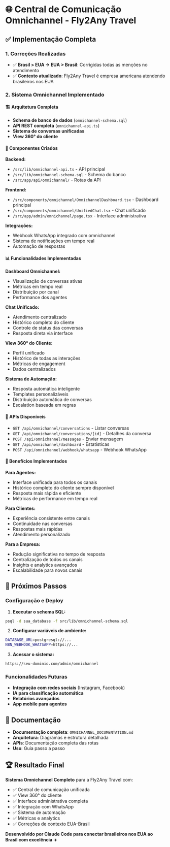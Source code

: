 # 🌐 Central de Comunicação Omnichannel - Fly2Any Travel

## ✅ Implementação Completa

### 1. Correções Realizadas
- ✅ **Brasil > EUA → EUA > Brasil**: Corrigidas todas as menções no atendimento
- ✅ **Contexto atualizado**: Fly2Any Travel é empresa americana atendendo brasileiros nos EUA

### 2. Sistema Omnichannel Implementado

#### 🏗️ Arquitetura Completa
- **Schema de banco de dados** (`omnichannel-schema.sql`)
- **API REST completa** (`omnichannel-api.ts`)
- **Sistema de conversas unificadas**
- **View 360° do cliente**

#### 🔧 Componentes Criados

**Backend:**
- `/src/lib/omnichannel-api.ts` - API principal
- `/src/lib/omnichannel-schema.sql` - Schema do banco
- `/src/app/api/omnichannel/` - Rotas da API

**Frontend:**
- `/src/components/omnichannel/OmnichannelDashboard.tsx` - Dashboard principal
- `/src/components/omnichannel/UnifiedChat.tsx` - Chat unificado
- `/src/app/admin/omnichannel/page.tsx` - Interface administrativa

**Integrações:**
- Webhook WhatsApp integrado com omnichannel
- Sistema de notificações em tempo real
- Automação de respostas

#### 📊 Funcionalidades Implementadas

**Dashboard Omnichannel:**
- Visualização de conversas ativas
- Métricas em tempo real
- Distribuição por canal
- Performance dos agentes

**Chat Unificado:**
- Atendimento centralizado
- Histórico completo do cliente
- Controle de status das conversas
- Resposta direta via interface

**View 360° do Cliente:**
- Perfil unificado
- Histórico de todas as interações
- Métricas de engagement
- Dados centralizados

**Sistema de Automação:**
- Resposta automática inteligente
- Templates personalizáveis
- Distribuição automática de conversas
- Escalation baseada em regras

#### 🚀 APIs Disponíveis

- `GET /api/omnichannel/conversations` - Listar conversas
- `GET /api/omnichannel/conversations/[id]` - Detalhes da conversa
- `POST /api/omnichannel/messages` - Enviar mensagem
- `GET /api/omnichannel/dashboard` - Estatísticas
- `POST /api/omnichannel/webhook/whatsapp` - Webhook WhatsApp

#### 🎯 Benefícios Implementados

**Para Agentes:**
- Interface unificada para todos os canais
- Histórico completo do cliente sempre disponível
- Resposta mais rápida e eficiente
- Métricas de performance em tempo real

**Para Clientes:**
- Experiência consistente entre canais
- Continuidade nas conversas
- Respostas mais rápidas
- Atendimento personalizado

**Para a Empresa:**
- Redução significativa no tempo de resposta
- Centralização de todos os canais
- Insights e analytics avançados
- Escalabilidade para novos canais

## 🎯 Próximos Passos

### Configuração e Deploy

1. **Executar o schema SQL:**
```bash
psql -d sua_database -f src/lib/omnichannel-schema.sql
```

2. **Configurar variáveis de ambiente:**
```bash
DATABASE_URL=postgresql://...
N8N_WEBHOOK_WHATSAPP=https://...
```

3. **Acessar o sistema:**
```bash
https://seu-dominio.com/admin/omnichannel
```

### Funcionalidades Futuras

- **Integração com redes sociais** (Instagram, Facebook)
- **IA para classificação automática**
- **Relatórios avançados**
- **App mobile para agentes**

## 📝 Documentação

- **Documentação completa**: `OMNICHANNEL_DOCUMENTATION.md`
- **Arquitetura**: Diagramas e estrutura detalhada
- **APIs**: Documentação completa das rotas
- **Uso**: Guia passo a passo

## 🏆 Resultado Final

**Sistema Omnichannel Completo** para a Fly2Any Travel com:
- ✅ Central de comunicação unificada
- ✅ View 360° do cliente
- ✅ Interface administrativa completa
- ✅ Integração com WhatsApp
- ✅ Sistema de automação
- ✅ Métricas e analytics
- ✅ Correções de contexto EUA-Brasil

**Desenvolvido por Claude Code para conectar brasileiros nos EUA ao Brasil com excelência** ✈️